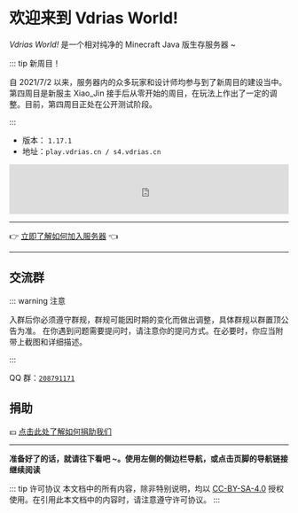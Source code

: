# 欢迎来到 Vdrias World!

*Vdrias World!* 是一个相对纯净的 Minecraft Java 版生存服务器 ~

::: tip 新周目！

自 2021/7/2 以来，服务器内的众多玩家和设计师均参与到了新周目的建设当中。第四周目是新服主 Xiao_Jin 接手后从零开始的周目，在玩法上作出了一定的调整。目前，第四周目正处在公开测试阶段。

:::

- 版本： `1.17.1`
- 地址：`play.vdrias.cn / s4.vdrias.cn`

<iframe style="width:728px;height:90px;max-width:100%;border:none;display:block;margin:auto" src="https://namemc.com/server/play.vdrias.cn/embed" width="728" height="90"></iframe>

---

👉 [立即了解如何加入服务器](/get-started#加入)  👈

---


## 交流群

::: warning 注意

入群后你必须遵守群规，群规可能因时期的变化而做出调整，具体群规以群置顶公告为准。
在你遇到问题需要提问时，请注意你的提问方式。在必要时，你应当附带上截图和详细描述。

:::


QQ 群：[`208791171`](https://jq.qq.com/?_wv=1027&k=aXIUvT35)

## 捐助
💴 [点击此处了解如何捐助我们](/donate)

---


**准备好了的话，就请往下看吧 ~。使用左侧的侧边栏导航，或点击页脚的导航链接继续阅读**

::: tip 许可协议
本文档中的所有内容，除非特别说明，均以 [CC-BY-SA-4.0](https://creativecommons.org/licenses/by-sa/4.0/deed.zh) 授权使用。在引用此本文档中的内容时，请注意遵守许可协议。
:::

